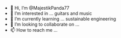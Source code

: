 - 👋 Hi, I’m @MajestikPanda77
- 👀 I’m interested in ... guitars and music
- 🌱 I’m currently learning ... sustainable engineering
- 💞️ I’m looking to collaborate on ...
- 📫 How to reach me ...

<!---
MajestikPanda77/MajestikPanda77 is a ✨ special ✨ repository because its `README.md` (this file) appears on your GitHub profile.
You can click the Preview link to take a look at your changes.
--->
